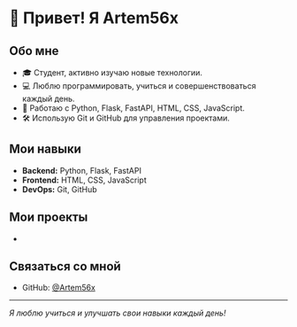 # 👋 Привет! Я Artem56x

## Обо мне
- 🎓 Студент, активно изучаю новые технологии.
- 💻 Люблю программировать, учиться и совершенствоваться каждый день.
- 🚀 Работаю с Python, Flask, FastAPI, HTML, CSS, JavaScript.
- 🛠 Использую Git и GitHub для управления проектами.

## Мои навыки
- **Backend:** Python, Flask, FastAPI
- **Frontend:** HTML, CSS, JavaScript
- **DevOps:** Git, GitHub

## Мои проекты
-

## Связаться со мной
- GitHub: [@Artem56x](https://github.com/Artem56x)

---

_Я люблю учиться и улучшать свои навыки каждый день!_
